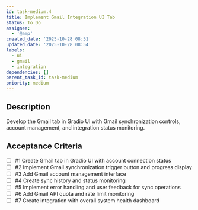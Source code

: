 ```yaml
---
id: task-medium.4
title: Implement Gmail Integration UI Tab
status: To Do
assignee:
  - '@amp'
created_date: '2025-10-28 08:51'
updated_date: '2025-10-28 08:54'
labels:
  - ui
  - gmail
  - integration
dependencies: []
parent_task_id: task-medium
priority: medium
---
```


## Description

<!-- SECTION:DESCRIPTION:BEGIN -->
Develop the Gmail tab in Gradio UI with Gmail synchronization controls, account management, and integration status monitoring.
<!-- SECTION:DESCRIPTION:END -->

## Acceptance Criteria
<!-- AC:BEGIN -->
- [ ] #1 Create Gmail tab in Gradio UI with account connection status
- [ ] #2 Implement Gmail synchronization trigger button and progress display
- [ ] #3 Add Gmail account management interface
- [ ] #4 Create sync history and status monitoring
- [ ] #5 Implement error handling and user feedback for sync operations
- [ ] #6 Add Gmail API quota and rate limit monitoring
- [ ] #7 Create integration with overall system health dashboard
<!-- AC:END -->

